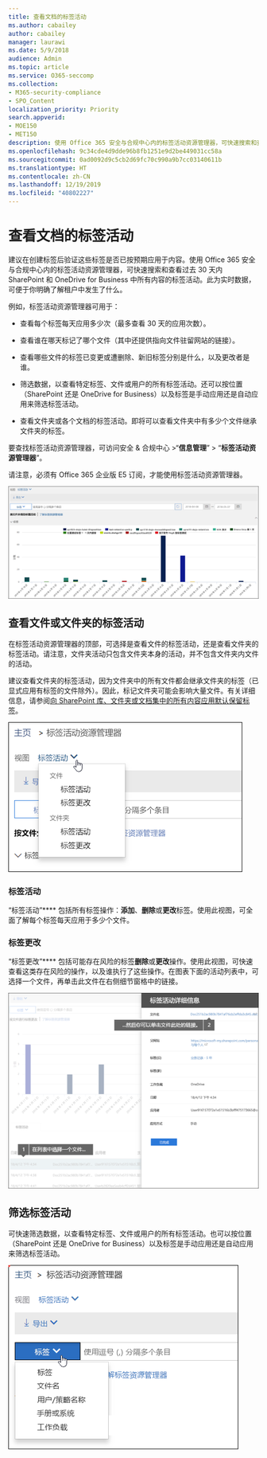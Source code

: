 ```yaml
---
title: 查看文档的标签活动
ms.author: cabailey
author: cabailey
manager: laurawi
ms.date: 5/9/2018
audience: Admin
ms.topic: article
ms.service: O365-seccomp
ms.collection:
- M365-security-compliance
- SPO_Content
localization_priority: Priority
search.appverid:
- MOE150
- MET150
description: 使用 Office 365 安全与合规中心内的标签活动资源管理器，可快速搜索和查看过去 30 天内 SharePoint 和 OneDrive for Business 中所有内容的标签活动。此为实时数据，可便于你明确了解租户中发生了什么。
ms.openlocfilehash: 9c34cde4d9dde96b8fb1251e9d2be449031cc58a
ms.sourcegitcommit: 0ad0092d9c5cb2d69fc70c990a9b7cc03140611b
ms.translationtype: HT
ms.contentlocale: zh-CN
ms.lasthandoff: 12/19/2019
ms.locfileid: "40802227"
---
```

# <a name="view-label-activity-for-documents"></a>查看文档的标签活动

建议在创建标签后验证这些标签是否已按预期应用于内容。使用 Office 365 安全与合规中心内的标签活动资源管理器，可快速搜索和查看过去 30 天内 SharePoint 和 OneDrive for Business 中所有内容的标签活动。此为实时数据，可便于你明确了解租户中发生了什么。
  
例如，标签活动资源管理器可用于：
  
- 查看每个标签每天应用多少次（最多查看 30 天的应用次数）。
    
- 查看谁在哪天标记了哪个文件（其中还提供指向文件驻留网站的链接）。
    
- 查看哪些文件的标签已变更或遭删除、新旧标签分别是什么，以及更改者是谁。
    
- 筛选数据，以查看特定标签、文件或用户的所有标签活动。还可以按位置（SharePoint 还是 OneDrive for Business）以及标签是手动应用还是自动应用来筛选标签活动。
    
- 查看文件夹或各个文档的标签活动。即将可以查看文件夹中有多少个文件继承文件夹的标签。
    
要查找标签活动资源管理器，可访问安全 &amp; 合规中心 >“**信息管理**” > “**标签活动资源管理器**”。
  
请注意，必须有 Office 365 企业版 E5 订阅，才能使用标签活动资源管理器。
  
![标签活动资源管理器](media/671ca0cd-1457-40b4-9917-b663360afd95.png)
  
## <a name="view-label-activities-for-files-or-folders"></a>查看文件或文件夹的标签活动

在标签活动资源管理器的顶部，可选择是查看文件的标签活动，还是查看文件夹的标签活动。请注意，文件夹活动只包含文件夹本身的活动，并不包含文件夹内文件的活动。
  
建议查看文件夹的标签活动，因为文件夹中的所有文件都会继承文件夹的标签（已显式应用有标签的文件除外）。因此，标记文件夹可能会影响大量文件。有关详细信息，请参阅[向 SharePoint 库、文件夹或文档集中的所有内容应用默认保留标签](labels.md#applying-a-default-retention-label-to-all-content-in-a-sharepoint-library-folder-or-document-set)。
  
![用于显示文件和文件夹的标签活动的下拉菜单](media/11030584-f52d-49eb-86f3-7ead16a3b704.png)
  
### <a name="label-activities"></a>标签活动

 “标签活动”**** 包括所有标签操作：**添加**、**删除**或**更改**标签。使用此视图，可全面了解每个标签每天应用于多少个文件。 
  
### <a name="label-changes"></a>标签更改

 “标签更改”**** 包括可能存在风险的标签**删除**或**更改**操作。使用此视图，可快速查看这类存在风险的操作，以及谁执行了这些操作。在图表下面的活动列表中，可选择一个文件，再单击此文件在右侧细节窗格中的链接。 
  
![标签活动的细节窗格](media/eb580fd4-b5be-4fda-9ba5-c1256777310d.png)
  
## <a name="filter-label-activity"></a>筛选标签活动

可快速筛选数据，以查看特定标签、文件或用户的所有标签活动。也可以按位置（SharePoint 还是 OneDrive for Business）以及标签是手动应用还是自动应用来筛选标签活动。
  
![标签活动筛选器](media/9de92985-120f-48b4-96a7-ef7ec8a71ff0.png)
  

